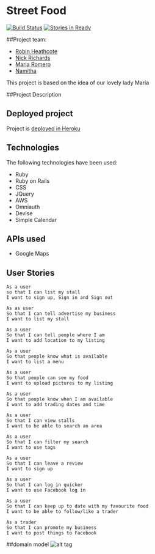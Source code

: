 # Street Food
[![Build Status](https://travis-ci.org/MariaRomero/streetFood.svg?branch=master)](https://travis-ci.org/MariaRomero/streetFood)
[![Stories in Ready](https://badge.waffle.io/MariaRomero/streetFood.svg?label=ready&title=Ready)](http://waffle.io/MariaRomero/streetFood)

##Project team:
* [Robin Heathcote](https://github.com/RobinHeathcote)
* [Nick Richards](https://github.com/nmrichards)
* [Maria Romero](https://github.com/MariaRomero)
* [Namitha](https://github.com/hnamitha1)

This project is based on the idea of our lovely lady Maria

##Project Description


## Deployed project
Project is [deployed in Heroku](https://team-streetfood.herokuapp.com/)

## Technologies
The following technologies have been used:
* Ruby
* Ruby on Rails
* CSS
* JQuery
* AWS 
* Omniauth
* Devise
* Simple Calendar

## APIs used
* Google Maps

## User Stories

``` 
As a user 
so that I can list my stall
I want to sign up, Sign in and Sign out
```

``` 
As as user
So that I can tell advertise my business
I want to list my stall
```

``` 
As a user
So that I can tell people where I am
I want to add location to my listing
```
```
As a user
So that people know what is available
I want to list a menu
```
```
As a user
So that people can see my food
I want to upload pictures to my listing
```
```
As a user
So that people know when I am available
I want to add trading dates and time
```
```
As a user
So that I can view stalls
I want to be able to search an area
```
```
As a user
So that I can filter my search
I want to use tags
```
```
As a user
So that I can leave a review
I want to sign up
```
```
As a user
So that I can log in quicker
I want to use Facebook log in
```
```
As a user
So that I can keep up to date with my favourite food
I want to be able to follow/like a trader
```
```
As a trader
So that I can promote my business
I want to post things to Facebook
```

##domain model
![alt tag](https://www.dropbox.com/s/p33a4nno4lwgyxa/StreatFoodUML.png?dl=0)
